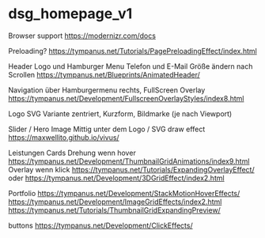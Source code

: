 # dsg_homepage_v1


Browser support
https://modernizr.com/docs

Preloading?
https://tympanus.net/Tutorials/PagePreloadingEffect/index.html


Header
Logo und Hamburger Menu
Telefon und E-Mail
Größe ändern nach Scrollen
https://tympanus.net/Blueprints/AnimatedHeader/

Navigation
über Hamburgermenu rechts, FullScreen Overlay
https://tympanus.net/Development/FullscreenOverlayStyles/index8.html


Logo
SVG Variante zentriert, Kurzform, Bildmarke (je nach Viewport)


Slider / Hero Image
Mittig unter dem Logo / SVG draw effect
https://maxwellito.github.io/vivus/



Leistungen Cards
Drehung wenn hover
https://tympanus.net/Development/ThumbnailGridAnimations/index9.html
Overlay wenn klick
https://tympanus.net/Tutorials/ExpandingOverlayEffect/
oder
https://tympanus.net/Development/3DGridEffect/index2.html


Portfolio
https://tympanus.net/Development/StackMotionHoverEffects/
https://tympanus.net/Development/ImageGridEffects/index2.html
https://tympanus.net/Tutorials/ThumbnailGridExpandingPreview/

buttons
https://tympanus.net/Development/ClickEffects/
